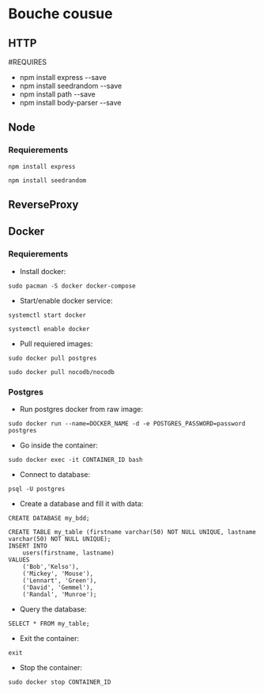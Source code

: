 # Bouche cousue
## HTTP

#REQUIRES
- npm install express --save
- npm install seedrandom --save
- npm install path --save
- npm install body-parser --save

## Node
### Requierements
`npm install express`

`npm install seedrandom`

## ReverseProxy

## Docker
### Requierements
- Install docker:

`sudo pacman -S docker docker-compose`

- Start/enable docker service:

`systemctl start docker`

`systemctl enable docker`

- Pull requiered images:

`sudo docker pull postgres`

`sudo docker pull nocodb/nocodb`

### Postgres
- Run postgres docker from raw image:

`sudo docker run --name=DOCKER_NAME -d -e POSTGRES_PASSWORD=password postgres`

- Go inside the container:

`sudo docker exec -it CONTAINER_ID bash`

- Connect to database:

`psql -U postgres`

- Create a database and fill it with data:

`CREATE DATABASE my_bdd;`

```
CREATE TABLE my_table (firstname varchar(50) NOT NULL UNIQUE, lastname varchar(50) NOT NULL UNIQUE);
INSERT INTO
	users(firstname, lastname)
VALUES
	('Bob','Kelso'),
	('Mickey', 'Mouse'),
	('Lennart', 'Green'),
	('David', 'Gemmel'),
	('Randal', 'Munroe');
```

- Query the database:

`SELECT * FROM my_table;`

- Exit the container:

`exit`

- Stop the container:

`sudo docker stop CONTAINER_ID`
